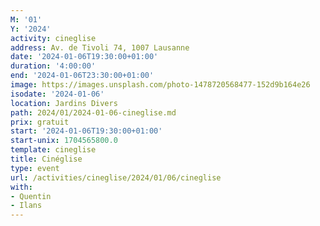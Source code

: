 ```yaml
---
M: '01'
Y: '2024'
activity: cineglise
address: Av. de Tivoli 74, 1007 Lausanne
date: '2024-01-06T19:30:00+01:00'
duration: '4:00:00'
end: '2024-01-06T23:30:00+01:00'
image: https://images.unsplash.com/photo-1478720568477-152d9b164e26
isodate: '2024-01-06'
location: Jardins Divers
path: 2024/01/2024-01-06-cineglise.md
prix: gratuit
start: '2024-01-06T19:30:00+01:00'
start-unix: 1704565800.0
template: cineglise
title: Cinéglise
type: event
url: /activities/cineglise/2024/01/06/cineglise
with:
- Quentin
- Ilans
---
```

